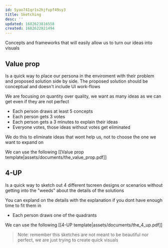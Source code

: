 ```yaml
---
id: 5yao741qr1s2hjfvpf49sy3
title: Sketching
desc: ''
updated: 1682623816558
created: 1682622821494
---
```


Concepts and frameworks that will easily allow us to turn our ideas into visuals

## Value prop

Is a quick way to place our persona in the enviroment with their problem and proposed solution side by side. The proposed solution should be conceptual and doesn't include UI work-flows

We are focusing on quantity over quality, we want as many ideas as we can get even if they are not perfect

* Each person draws at least 5 concepts
* Each person gets 3 votes
* Each person gets a 3 minutes to explain their ideas
* Everyone votes, those ideas without votes get eliminated

We do this to eliminate ideas that wont help us, not to choose the one we want to expand on

We can use the following [[Value prop template|assets/documents/the_value_prop.pdf]]

## 4-UP

Is a quick way to sketch out 4 different tscreen designs or scenarios without getting into the "weeds" about the details of the solutions

You can expland on the details with the explanation if you dont have enough time to fit them in

* Each person draws one of the quadrants

We can use the following [[4-UP template|assets/documents/the_4_up.pdf]]

> Note: remember this sketches are not meant to be beautiful nor perfect, we are just trying to create quick visuals
